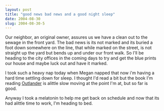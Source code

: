 ```yaml
---
layout: post
title: "good news bad news and a good night sleep"
date: 2004-08-30
slug: 2004-08-30-5
---
```


Our neighbor, an original owner, assures us we have a clean out to the sewage in the front yard.  The bad news is its not marked and its buried a foot down somewhere on the line, that while marked on the street, is not straight up the yard but bends up and under our front walk. So I&apos;ll be heading to the city offices in the coming days to try and get the blue prints our house and maybe luck out and have it marked.  

I took such a heavy nap today when Megan napped that now i&apos;m having a hard time settling down for sleep.  I thought I&apos;d read a bit but the book I&apos;m reading  [ Outlander](http://www.amazon.com/exec/obidos/ASIN/0440212561/qid=1093931244/sr=ka-1/ref=pd_ka_1/104-2893259-3932722)   is alittle slow moving at the point I&apos;m at, but so far is good.  

Anyway I took a melatonin  to help me get back on schedule and now that its had alittle time to work, I&apos;m heading to bed.
